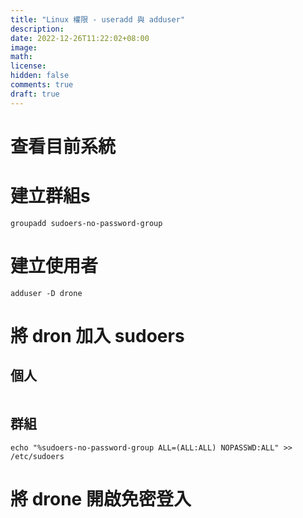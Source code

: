 ```yaml
---
title: "Linux 權限 - useradd 與 adduser"
description: 
date: 2022-12-26T11:22:02+08:00
image: 
math: 
license: 
hidden: false
comments: true
draft: true
---
```


# 查看目前系統

# 建立群組s

```
groupadd sudoers-no-password-group
```

# 建立使用者

```
adduser -D drone
```

# 將 dron 加入 sudoers

## 個人

```
```

## 群組

```
echo "%sudoers-no-password-group ALL=(ALL:ALL) NOPASSWD:ALL" >> /etc/sudoers
```

# 將 drone 開啟免密登入

